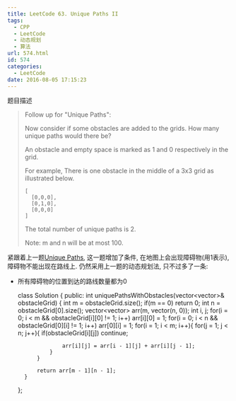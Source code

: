 ```yaml
---
title: LeetCode 63. Unique Paths II
tags:
  - CPP
  - LeetCode
  - 动态规划
  - 算法
url: 574.html
id: 574
categories:
  - LeetCode
date: 2016-08-05 17:15:23
---
```

题目描述

>Follow up for "Unique Paths":
>
>Now consider if some obstacles are added to the grids. How many unique paths would there be?
>
>An obstacle and empty space is marked as 1 and 0 respectively in the grid.
>
>For example,
>There is one obstacle in the middle of a 3x3 grid as illustrated below.
>
>     [
>       [0,0,0],
>       [0,1,0],
>       [0,0,0]
>     ]
>The total number of unique paths is 2.
>
>Note: m and n will be at most 100.

紧跟着上一题[Unique Paths](http://xiadong.info/2016/08/leetcode-62-unique-paths/), 这一题增加了条件, 在地图上会出现障碍物(用1表示), 障碍物不能出现在路线上. 仍然采用上一题的动态规划法, 只不过多了一条:

* 所有障碍物的位置到达的路线数量都为0


    class Solution {
    public:
        int uniquePathsWithObstacles(vector<vector<int>>& obstacleGrid) {
            int m = obstacleGrid.size();
            if(m == 0)
                return 0;
            int n = obstacleGrid[0].size();
            vector<vector<int>> arr(m, vector<int>(n, 0));
            int i, j;
            for(i = 0; i < m && obstacleGrid[i][0] != 1; i++)
                arr[i][0] = 1;
            for(i = 0; i < n && obstacleGrid[0][i] != 1; i++)
                arr[0][i] = 1;
            for(i = 1; i < m; i++){
                for(j = 1; j < n; j++){
                    if(obstacleGrid[i][j])
                        continue;
                        
                    arr[i][j] = arr[i - 1][j] + arr[i][j - 1];
                }
            }
            
            return arr[m - 1][n - 1];
        }
    };